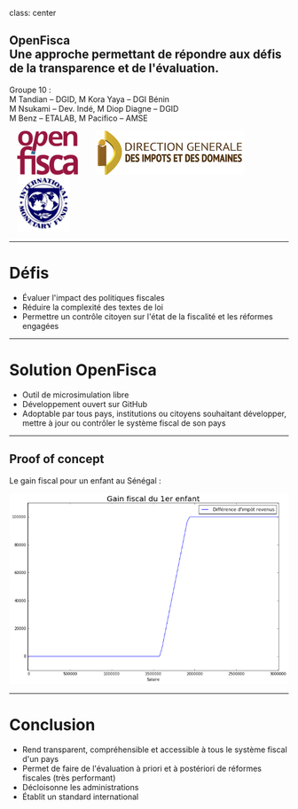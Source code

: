 class: center

## OpenFisca<br>Une approche permettant de répondre aux défis de la transparence et de l'évaluation.

Groupe 10 :
<br>
M Tandian – DGID, M Kora Yaya – DGI Bénin
<br>
M Nsukami – Dev. Indé, M Diop Diagne – DGID
<br>
M Benz – ETALAB, M Pacifico – AMSE

<img src="images/logo-openfisca.svg" style="height: 80px; margin: 0 1em;">
<img src="images/logo-dgid.png" style="height: 80px; margin: 0 1em;">
<img src="images/logo-imf.jpg" style="height: 100px; margin: 0 1em;">

---

# Défis

- Évaluer l'impact des politiques fiscales
- Réduire la complexité des textes de loi
- Permettre un contrôle citoyen sur l'état de la fiscalité et les réformes engagées

---

# Solution OpenFisca

-	Outil de microsimulation libre
- Développement ouvert sur GitHub
- Adoptable par tous pays, institutions ou citoyens souhaitant développer, mettre à jour ou contrôler le système fiscal de son pays

---

## Proof of concept

Le gain fiscal pour un enfant au Sénégal :

<img title="Graphe gain enfant" src="images/graphe-gain-enfant.png" width="650">

---

# Conclusion

- Rend transparent, compréhensible et accessible à tous le système fiscal d'un pays
- Permet de faire de l'évaluation à priori et à postériori de réformes fiscales (très performant)
- Décloisonne les administrations
- Établit un standard international

